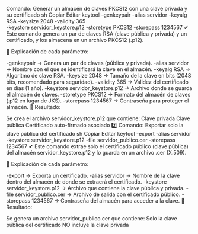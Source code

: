 Comando: Generar un almacén de claves PKCS12 con una clave privada y su certificado
sh
Copiar
Editar
keytool -genkeypair -alias servidor -keyalg RSA -keysize 2048 -validity 365 \
-keystore servidor_keystore.p12 -storetype PKCS12 -storepass 1234567
✔ Este comando genera un par de claves RSA (clave pública y privada) y un certificado, y los almacena en un archivo PKCS12 (.p12).

📌 Explicación de cada parámetro:

-genkeypair → Genera un par de claves (pública y privada).
-alias servidor → Nombre con el que se identificará la clave en el almacén.
-keyalg RSA → Algoritmo de clave RSA.
-keysize 2048 → Tamaño de la clave en bits (2048 bits, recomendado para seguridad).
-validity 365 → Validez del certificado en días (1 año).
-keystore servidor_keystore.p12 → Archivo donde se guarda el almacén de claves.
-storetype PKCS12 → Formato del almacén de claves (.p12 en lugar de JKS).
-storepass 1234567 → Contraseña para proteger el almacén.
📌 Resultado:

Se crea el archivo servidor_keystore.p12 que contiene:
Clave privada
Clave pública
Certificado auto-firmado asociado
2️⃣ Comando: Exportar solo la clave pública del certificado
sh
Copiar
Editar
keytool -export -alias servidor -keystore servidor_keystore.p12 -file servidor_publico.cer -storepass 1234567
✔ Este comando extrae solo el certificado público (clave pública) del almacén servidor_keystore.p12 y lo guarda en un archivo .cer (X.509).

📌 Explicación de cada parámetro:

-export → Exporta un certificado.
-alias servidor → Nombre de la clave dentro del almacén de donde se extraerá el certificado.
-keystore servidor_keystore.p12 → Archivo que contiene la clave pública y privada.
-file servidor_publico.cer → Archivo de salida con el certificado público.
-storepass 1234567 → Contraseña del almacén para acceder a la clave.
📌 Resultado:

Se genera un archivo servidor_publico.cer que contiene:
Solo la clave pública del certificado
NO incluye la clave privada
